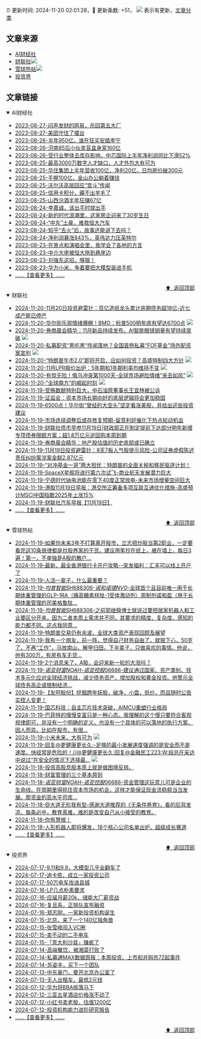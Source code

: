 ##

:alarm_clock: 更新时间: 2024-11-20 02:01:28，:rocket: 更新条数: +51， ![](/assets/dot.png) 表示有更新，[文章分类](/TAGS.md)

## 文章来源

- [AI财经社](#ai财经社)  
- [财联社](#财联社)![](/assets/dot.png)   
- [雪球热帖](#雪球热帖)![](/assets/dot.png)   
- [投资界](#投资界)  

## 文章链接

<details open>
<summary id="ai财经社">
 AI财经社
</summary>


- [2023-08-27-闷声发财的网易，杀回第五大厂](https://www.aicaijing.com.cn/article/18610)  
- [2023-08-27-美团守住了擂台](https://www.aicaijing.com.cn/article/18611)  
- [2023-08-26-半年950亿，谁在狂买安踏李宁](https://www.aicaijing.com.cn/article/18607)  
- [2023-08-26-河南85后小伙卖盲盒身家160亿](https://www.aicaijing.com.cn/article/18608)  
- [2023-08-26-受行业整体去库存影响，中芯国际上半年净利润同比下滑52%](https://www.aicaijing.com.cn/article/18609)  
- [2023-08-25-最高3000万数字人才缺口，人才外包大有可为](https://www.aicaijing.com.cn/article/18601)  
- [2023-08-25-华住集团上半年营收100亿，净利20亿，日均房价破300元](https://www.aicaijing.com.cn/article/18602)  
- [2023-08-25-手握100亿，金山办公躺着赚钱](https://www.aicaijing.com.cn/article/18603)  
- [2023-08-25-沃尔沃高层回应“宫斗”传闻](https://www.aicaijing.com.cn/article/18604)  
- [2023-08-25-信用卡积分，薅不出羊毛了](https://www.aicaijing.com.cn/article/18605)  
- [2023-08-25-山西汾酒半年狂赚67亿](https://www.aicaijing.com.cn/article/18606)  
- [2023-08-24-李嘉诚，该出手时就出手](https://www.aicaijing.com.cn/article/18596)  
- [2023-08-24-新的时代浪潮里，这家房企迎来了30岁生日](https://www.aicaijing.com.cn/article/18597)  
- [2023-08-24-“中东”土豪，难救恒大汽车](https://www.aicaijing.com.cn/article/18598)  
- [2023-08-24-知乎“去火”后，故事还能讲下去吗？](https://www.aicaijing.com.cn/article/18599)  
- [2023-08-24-净利润暴涨843%，英伟达力压英特尔](https://www.aicaijing.com.cn/article/18600)  
- [2023-08-23-在景点和演唱会里，我学会了各地的方言](https://www.aicaijing.com.cn/article/18591)  
- [2023-08-23-中介大佬被恒大拖到悬崖边](https://www.aicaijing.com.cn/article/18592)  
- [2023-08-23-刘强东这招，够狠！](https://www.aicaijing.com.cn/article/18593)  
- [2023-08-23-华为小米，争着要把大模型装进手机](https://www.aicaijing.com.cn/article/18594)  
- [......【查看更多】......](/details/AI财经社.md)

<div align="right"><a href="#文章来源">⬆ &nbsp;返回顶部</a></div>
</details>

<details open>
<summary id="财联社">
 财联社
</summary>


- [2024-11-20-11月20日投资避雷针：百亿造纸龙头累计逾期债务超18亿-近七成产能已停产](https://www.cls.cn/detail/1863877)  
- [2024-11-20-华尔街乐观情绪爆棚！BMO：标普500明年底有望达6700点](https://www.cls.cn/detail/1863883) ![](/assets/new.png)  
- [2024-11-20-券商晨会精华：11月新品持续发布，AI智能眼镜销量有望持续突破](https://www.cls.cn/detail/1863884) ![](/assets/new.png)  
- [2024-11-20-私募配资“黑吃黑”传闻落地？全国首例私募“FOF基金”场外配资案宣判](https://www.cls.cn/detail/1863902) ![](/assets/new.png)  
- [2024-11-20-“特朗普牛市2.0”即将开启，应如何投资？高盛特制四大方针](https://www.cls.cn/detail/1863886) ![](/assets/new.png)  
- [2024-11-20-11月LPR报价出炉：5年期和1年期利率均维持不变](https://www.cls.cn/detail/1863930) ![](/assets/new.png)  
- [2024-11-20-有惊无险！俄乌冲突第1000天-全球市场避险情绪“来去如风”](https://www.cls.cn/detail/1863919) ![](/assets/new.png)  
- [2024-11-20-“全球南方”的崛起时刻](https://www.cls.cn/detail/1863895) ![](/assets/new.png)  
- [2024-11-19-受贿数额特别巨大，中石油原董事长王宜林被公诉](https://www.cls.cn/detail/1862738)  
- [2024-11-19-证监会：资本市场长期向好的底层逻辑将会更加稳固](https://www.cls.cn/detail/1862728)  
- [2024-11-19-6500点！华尔街“曾经的大空头”坚定看涨美股，并给出这些投资建议](https://www.cls.cn/detail/1862644)  
- [2024-11-19-市场连续调整后或存修复预期-留意利好催化下热点轮动机会](https://www.cls.cn/detail/1862647)  
- [2024-11-19-财联社债市早参11月19日|财政部正在制定提前下达部分明年新增专项债券限额方案；超1.8万亿元逆回购本周到期](https://www.cls.cn/detail/1862607)  
- [2024-11-19-券商晨会精华：地产股估值的历史底部或已确立](https://www.cls.cn/detail/1862583)  
- [2024-11-19-11月19日投资避雷针：8天7板人气股提示风险-公司证券虚假陈述责任纠纷案涉案金额2.87亿元](https://www.cls.cn/detail/1862591)  
- [2024-11-19-“对冲基金一哥”两大担忧：特朗普的全面关税和移民驱逐计划！](https://www.cls.cn/detail/1862586)  
- [2024-11-19-SpaceX星舰将进行第六次试飞-商业航天发展潜力巨大](https://www.cls.cn/detail/1862560)  
- [2024-11-19-宁德时代钠电池能在零下40度正常放电-未来市场增量空间巨大](https://www.cls.cn/detail/1862564)  
- [2024-11-19-港股11月19日早报：港交所正筹备多项互联互通优化措施-高盛预计MSCI中国指数2025年上涨15%](https://www.cls.cn/detail/1862566)  
- [2024-11-19-财联社汽车早报【11月19日】](https://www.cls.cn/detail/1862604)  
- [......【查看更多】......](/details/财联社.md)

<div align="right"><a href="#文章来源">⬆ &nbsp;返回顶部</a></div>
</details>

<details open>
<summary id="雪球热帖">
 雪球热帖
</summary>


- [2024-11-19-如果你未来3年不打算离开股市，立志把炒股当第2职业，一定要看完这10条铁律都是炒股养家的干货。建议用笔抄在纸上，裱在墙上，每日3遍！第一，不单独是A股的散户...](https://xueqiu.com/2497739763/313452805)  
- [2024-11-19-最新、最全香港银行卡开户攻略--突发福利：汇丰可以线上开户了](https://xueqiu.com/8108653112/313443790)  
- [2024-11-19-人活一辈子，什么最重要？](https://xueqiu.com/2524803655/313323164)  
- [2024-11-19-$均普智能SH688306$-$诺和诺德NVO$-全球首个且目前唯一用于长期体重管理的GLP-1RA（胰高糖素样肽-1受体激动剂）周制剂诺和盈（用于长期体重管理的司美格鲁肽...](https://xueqiu.com/6843343829/313429418)  
- [2024-11-19-$均普智能SH688306$-之前郭继舜博士就说过要把居家机器人和工业要区分开来，因为二者本质上需求并不同，其要求的精度、复杂度、感知的能力都不同。这点我同意...](https://xueqiu.com/1631073517/313383238)  
- [2024-11-19-特朗普交易仍有余波，全球大类资产表现回顾及展望](https://xueqiu.com/1528857605/313354962)  
- [2024-11-19-我有一个朋友，前一阵，觉得自己财务自由了，就狠下心，50岁了，不再“工作”，马放南山，解甲归田，下半辈子，只做喜欢的事情。他说，他有300万，有房有车无贷...](https://xueqiu.com/2340719306/313314941)  
- [2024-11-19-2个消息来了，A股，会迎来新一轮的大涨吗？](https://xueqiu.com/5773569265/313337584)  
- [2024-11-19-$诺亚财富NOAH$-$诺亚控股06686$-建议通过国家、资产类别、技术多元化应对全球经济挑战，减少债务资产，增加股权和黄金投资。他警示全球债务高企或限制经济...](https://xueqiu.com/1434290888/313350685)  
- [2024-11-19-【友阿股份】挖掘跨年妖股，破净，小盘，低价，而且随时公告实控人变更！](https://xueqiu.com/4046363970/313324589)  
- [2024-11-19-国芯科技：自主芯片技术突破，AIMCU重塑行业格局](https://xueqiu.com/8151841495/313402043)  
- [2024-11-19-巴菲特的慢慢变富只是一种心态，我理解的这个慢只要符合客观规律即可，并没有一个明确的定义，也没有一个具体的可以落地的执行方案，因人而异。比如在股市，有很...](https://xueqiu.com/9139599351/313350962)  
- [2024-11-19-小米未来，大有可为](https://xueqiu.com/9210717241/313440311) ![](/assets/new.png)  
- [2024-11-19-回复@更健康更长久:-足够的最小发展速度强调的是安全而不是速度。快经常是危险的！//@更健康更长久:回复@金融民工223:W:段总在采访中说过“在安全的情况下选择最...](https://xueqiu.com/1247347556/313468286) ![](/assets/new.png)  
- [2024-11-18-投资高股息股本质上就是做困境反转。](https://xueqiu.com/2093337947/313139522)  
- [2024-11-18-财富管理的三个基本原则](https://xueqiu.com/9199209149/313206372)  
- [2024-11-18-$诺亚财富NOAH$-$诺亚控股06686$-资金管理这玩意儿可是企业的生命线。在周期里得抓住资本市场的机会，这样才能保证现金流稳稳当当发展。那资金的高水平司库...](https://xueqiu.com/7981677245/313155890)  
- [2024-11-18-@大道无形我有型-感谢大道推荐的《无条件养育》，看的后背发凉，每条必中，教育真难，难的是改变自己从小接受的教育。](https://xueqiu.com/1296898272/313196989)  
- [2024-11-18-你有慧根！](https://xueqiu.com/1247347556/313204797)  
- [2024-11-18-人形机器人即将爆发，18个核心公司名单出炉，超级成长赛道](https://xueqiu.com/3721066380/313177863)  
- [......【查看更多】......](/details/雪球热帖.md)

<div align="right"><a href="#文章来源">⬆ &nbsp;返回顶部</a></div>
</details>

<details open>
<summary id="投资界">
 投资界
</summary>


- [2024-07-17-9.11和9.9，大模型几乎全翻车了](https://posts.careerengine.us/p/6697778c44726b29bffa3a09)  
- [2024-07-17-迪卡侬，成立一家投资公司](https://posts.careerengine.us/p/6697778c44726b29bffa3a01)  
- [2024-07-17-50万电车攻进县城](https://posts.careerengine.us/p/6697779c831e1d29eea44253)  
- [2024-07-16-LP几点朴素要求](https://posts.careerengine.us/p/669636a8720ed522248054dc)  
- [2024-07-16-应届月薪20k，储能大厂薪资战](https://posts.careerengine.us/p/669636a8720ed522248054d4)  
- [2024-07-16-复旦系，正排队宣布融资](https://posts.careerengine.us/p/66963699cb38e136a496986c)  
- [2024-07-16-郑志刚，一家新投资机构诞生](https://posts.careerengine.us/p/66963699cb38e136a4969874)  
- [2024-07-15-北京，来了一个140亿独角兽](https://posts.careerengine.us/p/6694db59a0c3ac562b61f9af)  
- [2024-07-15-张雪峰闯入VC圈](https://posts.careerengine.us/p/6694db59a0c3ac562b61f9b7)  
- [2024-07-15-卖不动的二手电车](https://posts.careerengine.us/p/6694db6836b2f1565d9b541a)  
- [2024-07-15-「意大利沙县」赚疯了](https://posts.careerengine.us/p/6694db6836b2f1565d9b5422)  
- [2024-07-14-高端餐饮，被湘菜打败了](https://posts.careerengine.us/p/6693862333c6e710d0bf9dc4)  
- [2024-07-14-私募通MAX数据周报：本周投资、上市和并购共72起事件](https://posts.careerengine.us/p/6693862333c6e710d0bf9dcc)  
- [2024-07-14-苏姿丰，买下一个团队](https://posts.careerengine.us/p/6693861481427510b2b9c123)  
- [2024-07-13-中东豪门，要开北京办公室了](https://posts.careerengine.us/p/66922794a876f80d113b51fe)  
- [2024-07-13-无人出租车，最低2元钱](https://posts.careerengine.us/p/669227b82202ae0dfac5d713)  
- [2024-07-12-华为将BBA挑落马下](https://posts.careerengine.us/p/6690a6c68082df14ead7eaac)  
- [2024-07-12-三亚五星酒店价格涨不动了](https://posts.careerengine.us/p/6690a6c68082df14ead7eaa4)  
- [2024-07-12-小红书卖老股，估值1200亿](https://posts.careerengine.us/p/6690a6b756b00014bcc00e8f)  
- [2024-07-12-投资机构能力进阶研究报告](https://posts.careerengine.us/p/6690a6b756b00014bcc00e87)  
- [......【查看更多】......](/details/投资界.md)

<div align="right"><a href="#文章来源">⬆ &nbsp;返回顶部</a></div>
</details>
